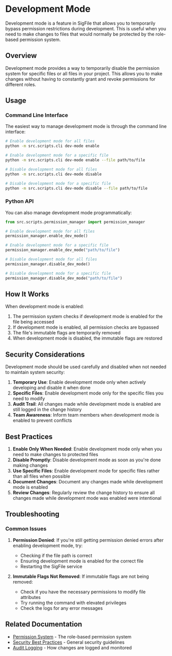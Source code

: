 # Development Mode

Development mode is a feature in SigFile that allows you to temporarily bypass permission restrictions during development. This is useful when you need to make changes to files that would normally be protected by the role-based permission system.

## Overview

Development mode provides a way to temporarily disable the permission system for specific files or all files in your project. This allows you to make changes without having to constantly grant and revoke permissions for different roles.

## Usage

### Command Line Interface

The easiest way to manage development mode is through the command line interface:

```bash
# Enable development mode for all files
python -m src.scripts.cli dev-mode enable

# Enable development mode for a specific file
python -m src.scripts.cli dev-mode enable --file path/to/file

# Disable development mode for all files
python -m src.scripts.cli dev-mode disable

# Disable development mode for a specific file
python -m src.scripts.cli dev-mode disable --file path/to/file
```

### Python API

You can also manage development mode programmatically:

```python
from src.scripts.permission_manager import permission_manager

# Enable development mode for all files
permission_manager.enable_dev_mode()

# Enable development mode for a specific file
permission_manager.enable_dev_mode("path/to/file")

# Disable development mode for all files
permission_manager.disable_dev_mode()

# Disable development mode for a specific file
permission_manager.disable_dev_mode("path/to/file")
```

## How It Works

When development mode is enabled:

1. The permission system checks if development mode is enabled for the file being accessed
2. If development mode is enabled, all permission checks are bypassed
3. The file's immutable flags are temporarily removed
4. When development mode is disabled, the immutable flags are restored

## Security Considerations

Development mode should be used carefully and disabled when not needed to maintain system security:

1. **Temporary Use**: Enable development mode only when actively developing and disable it when done
2. **Specific Files**: Enable development mode only for the specific files you need to modify
3. **Audit Trail**: All changes made while development mode is enabled are still logged in the change history
4. **Team Awareness**: Inform team members when development mode is enabled to prevent conflicts

## Best Practices

1. **Enable Only When Needed**: Enable development mode only when you need to make changes to protected files
2. **Disable Promptly**: Disable development mode as soon as you're done making changes
3. **Use Specific Files**: Enable development mode for specific files rather than all files when possible
4. **Document Changes**: Document any changes made while development mode is enabled
5. **Review Changes**: Regularly review the change history to ensure all changes made while development mode was enabled were intentional

## Troubleshooting

### Common Issues

1. **Permission Denied**: If you're still getting permission denied errors after enabling development mode, try:
   - Checking if the file path is correct
   - Ensuring development mode is enabled for the correct file
   - Restarting the SigFile service

2. **Immutable Flags Not Removed**: If immutable flags are not being removed:
   - Check if you have the necessary permissions to modify file attributes
   - Try running the command with elevated privileges
   - Check the logs for any error messages

## Related Documentation
- [Permission System](permission-system.md) - The role-based permission system
- [Security Best Practices](security-best-practices.md) - General security guidelines
- [Audit Logging](audit-logging.md) - How changes are logged and monitored 